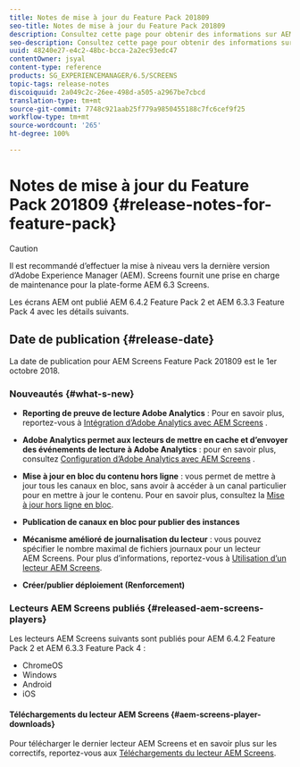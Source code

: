 ```yaml
---
title: Notes de mise à jour du Feature Pack 201809
seo-title: Notes de mise à jour du Feature Pack 201809
description: Consultez cette page pour obtenir des informations sur AEM Screens Feature Pack 201809, publié le 1er octobre 2018.
seo-description: Consultez cette page pour obtenir des informations sur AEM Screens Feature Pack 201809, publié le 1er octobre 2018.
uuid: 48240e27-e4c2-48bc-bcca-2a2ec93edc47
contentOwner: jsyal
content-type: reference
products: SG_EXPERIENCEMANAGER/6.5/SCREENS
topic-tags: release-notes
discoiquuid: 2a049c2c-26ee-498d-a505-a2967be7cbcd
translation-type: tm+mt
source-git-commit: 7748c921aab25f779a9850455188c7fc6cef9f25
workflow-type: tm+mt
source-wordcount: '265'
ht-degree: 100%

---
```



# Notes de mise à jour du Feature Pack 201809 {#release-notes-for-feature-pack}

>[!CAUTION]
>
>Il est recommandé d’effectuer la mise à niveau vers la dernière version d’Adobe Experience Manager (AEM). Screens fournit une prise en charge de maintenance pour la plate-forme AEM 6.3 Screens.

Les écrans AEM ont publié AEM 6.4.2 Feature Pack 2 et AEM 6.3.3 Feature Pack 4 avec les détails suivants.

## Date de publication {#release-date}

La date de publication pour AEM Screens Feature Pack 201809 est le 1er octobre 2018.

### Nouveautés {#what-s-new}

* **Reporting de preuve de lecture Adobe Analytics** : Pour en savoir plus, reportez-vous à [Intégration d’Adobe Analytics avec AEM Screens](adobe-analytics-integration-aem-screens.md) .

* **Adobe Analytics permet aux lecteurs de mettre en cache et d’envoyer des événements de lecture à Adobe Analytics** : pour en savoir plus, consultez [Configuration d’Adobe Analytics avec AEM Screens](configuring-adobe-analytics-aem-screens.md) .

* **Mise à jour en bloc du contenu hors ligne** : vous permet de mettre à jour tous les canaux en bloc, sans avoir à accéder à un canal particulier pour en mettre à jour le contenu. Pour en savoir plus, consultez la [Mise à jour hors ligne en bloc](bulk-offline-update.md).

* **Publication de canaux en bloc pour publier des instances**
* **Mécanisme amélioré de journalisation du lecteur** : vous pouvez spécifier le nombre maximal de fichiers journaux pour un lecteur AEM Screens. Pour plus d’informations, reportez-vous à [Utilisation d’un lecteur AEM Screens](working-with-screens-player.md).

* **Créer/publier déploiement (Renforcement)**

### Lecteurs AEM Screens publiés {#released-aem-screens-players}

Les lecteurs AEM Screens suivants sont publiés pour AEM 6.4.2 Feature Pack 2 et AEM 6.3.3 Feature Pack 4 :

* ChromeOS
* Windows
* Android
* iOS

#### Téléchargements du lecteur AEM Screens {#aem-screens-player-downloads}

Pour télécharger le dernier lecteur AEM Screens et en savoir plus sur les correctifs, reportez-vous aux [Téléchargements du lecteur AEM Screens](https://download.macromedia.com/screens/).
